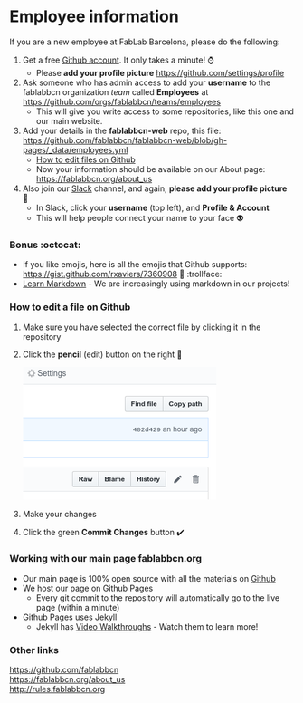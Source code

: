 # Employee information


If you are a new employee at FabLab Barcelona, please do the following:

1. Get a free [Github account](https://github.com/join). It only takes a minute! :watch:
   * Please **add your profile picture** https://github.com/settings/profile
1. Ask someone who has admin access to add your **username** to the fablabbcn organization *team* called **Employees** at https://github.com/orgs/fablabbcn/teams/employees 
   * This will give you write access to some repositories, like this one and our main website.
1. Add your details in the **fablabbcn-web** repo, this file: https://github.com/fablabbcn/fablabbcn-web/blob/gh-pages/_data/employees.yml 
   * [How to edit files on Github](#how-to-edit-a-file-on-github)
   * Now your information should be available on our About page: https://fablabbcn.org/about_us 
1. Also join our [Slack](https://fablabbcn.slack.com/) channel, and again, **please add your profile picture** :cop: 
   * In Slack, click your **username** (top left), and **Profile & Account**
   * This will help people connect your name to your face :alien:

### Bonus :octocat:
* If you like emojis, here is all the emojis that Github supports: https://gist.github.com/rxaviers/7360908 :horse: :trollface:
* [Learn Markdown](https://www.markdowntutorial.com/lesson/1/) - We are increasingly using markdown in our projects!

### How to edit a file on Github

1. Make sure you have selected the correct file by clicking it in the repository
2. Click the **pencil** (edit) button on the right :pencil:

   ![edit button](2018-12-15_17-37-37.png "Logo Title Text 1")
3. Make your changes 
4. Click the green **Commit Changes** button :heavy_check_mark:


### Working with our main page fablabbcn.org
* Our main page is 100% open source with all the materials on [Github](https://github.com/fablabbcn/fablabbcn-web)
* We host our page on Github Pages 
   * Every git commit to the repository will automatically go to the live page (within a minute)
* Github Pages uses Jekyll
   * Jekyll has [Video Walkthroughs](https://jekyllrb.com/tutorials/video-walkthroughs/) - Watch them to learn more!

### Other links
https://github.com/fablabbcn  
https://fablabbcn.org/about_us  
http://rules.fablabbcn.org  
